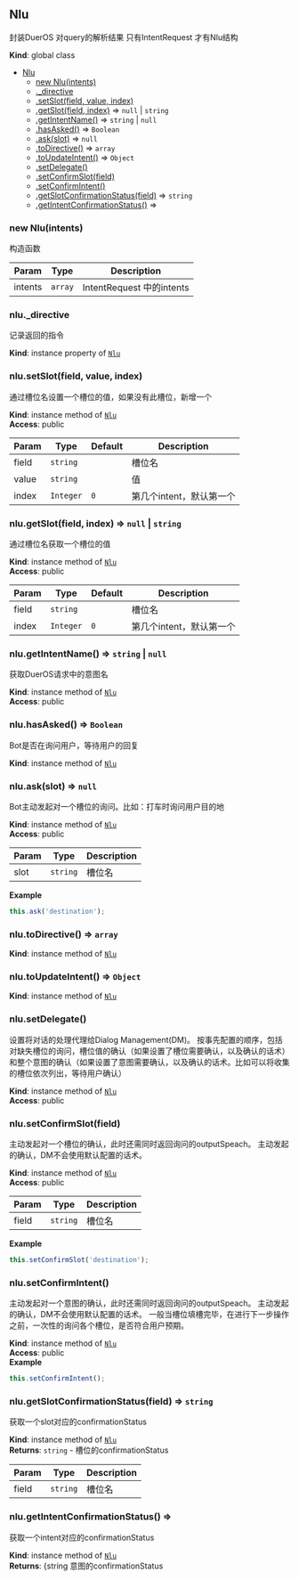 <a name="Nlu"></a>

## Nlu
封装DuerOS 对query的解析结果
只有IntentRequest 才有Nlu结构

**Kind**: global class  

* [Nlu](#Nlu)
    * [new Nlu(intents)](#new_Nlu_new)
    * [._directive](#Nlu+_directive)
    * [.setSlot(field, value, index)](#Nlu+setSlot)
    * [.getSlot(field, index)](#Nlu+getSlot) ⇒ <code>null</code> \| <code>string</code>
    * [.getIntentName()](#Nlu+getIntentName) ⇒ <code>string</code> \| <code>null</code>
    * [.hasAsked()](#Nlu+hasAsked) ⇒ <code>Boolean</code>
    * [.ask(slot)](#Nlu+ask) ⇒ <code>null</code>
    * [.toDirective()](#Nlu+toDirective) ⇒ <code>array</code>
    * [.toUpdateIntent()](#Nlu+toUpdateIntent) ⇒ <code>Object</code>
    * [.setDelegate()](#Nlu+setDelegate)
    * [.setConfirmSlot(field)](#Nlu+setConfirmSlot)
    * [.setConfirmIntent()](#Nlu+setConfirmIntent)
    * [.getSlotConfirmationStatus(field)](#Nlu+getSlotConfirmationStatus) ⇒ <code>string</code>
    * [.getIntentConfirmationStatus()](#Nlu+getIntentConfirmationStatus) ⇒

<a name="new_Nlu_new"></a>

### new Nlu(intents)
构造函数


| Param | Type | Description |
| --- | --- | --- |
| intents | <code>array</code> | IntentRequest 中的intents |

<a name="Nlu+_directive"></a>

### nlu._directive
记录返回的指令

**Kind**: instance property of [<code>Nlu</code>](#Nlu)  
<a name="Nlu+setSlot"></a>

### nlu.setSlot(field, value, index)
通过槽位名设置一个槽位的值，如果没有此槽位，新增一个

**Kind**: instance method of [<code>Nlu</code>](#Nlu)  
**Access**: public  

| Param | Type | Default | Description |
| --- | --- | --- | --- |
| field | <code>string</code> |  | 槽位名 |
| value | <code>string</code> |  | 值 |
| index | <code>Integer</code> | <code>0</code> | 第几个intent，默认第一个 |

<a name="Nlu+getSlot"></a>

### nlu.getSlot(field, index) ⇒ <code>null</code> \| <code>string</code>
通过槽位名获取一个槽位的值

**Kind**: instance method of [<code>Nlu</code>](#Nlu)  
**Access**: public  

| Param | Type | Default | Description |
| --- | --- | --- | --- |
| field | <code>string</code> |  | 槽位名 |
| index | <code>Integer</code> | <code>0</code> | 第几个intent，默认第一个 |

<a name="Nlu+getIntentName"></a>

### nlu.getIntentName() ⇒ <code>string</code> \| <code>null</code>
获取DuerOS请求中的意图名

**Kind**: instance method of [<code>Nlu</code>](#Nlu)  
**Access**: public  
<a name="Nlu+hasAsked"></a>

### nlu.hasAsked() ⇒ <code>Boolean</code>
Bot是否在询问用户，等待用户的回复

**Kind**: instance method of [<code>Nlu</code>](#Nlu)  
<a name="Nlu+ask"></a>

### nlu.ask(slot) ⇒ <code>null</code>
Bot主动发起对一个槽位的询问。比如：打车时询问用户目的地

**Kind**: instance method of [<code>Nlu</code>](#Nlu)  
**Access**: public  

| Param | Type | Description |
| --- | --- | --- |
| slot | <code>string</code> | 槽位名 |

**Example**  
```javascript
this.ask('destination');
```
<a name="Nlu+toDirective"></a>

### nlu.toDirective() ⇒ <code>array</code>
**Kind**: instance method of [<code>Nlu</code>](#Nlu)  
<a name="Nlu+toUpdateIntent"></a>

### nlu.toUpdateIntent() ⇒ <code>Object</code>
**Kind**: instance method of [<code>Nlu</code>](#Nlu)  
<a name="Nlu+setDelegate"></a>

### nlu.setDelegate()
设置将对话的处理代理给Dialog Management(DM)。
    按事先配置的顺序，包括对缺失槽位的询问，槽位值的确认（如果设置了槽位需要确认，以及确认的话术）
    和整个意图的确认（如果设置了意图需要确认，以及确认的话术。比如可以将收集的槽位依次列出，等待用户确认）

**Kind**: instance method of [<code>Nlu</code>](#Nlu)  
**Access**: public  
<a name="Nlu+setConfirmSlot"></a>

### nlu.setConfirmSlot(field)
主动发起对一个槽位的确认，此时还需同时返回询问的outputSpeach。
主动发起的确认，DM不会使用默认配置的话术。

**Kind**: instance method of [<code>Nlu</code>](#Nlu)  
**Access**: public  

| Param | Type | Description |
| --- | --- | --- |
| field | <code>string</code> | 槽位名 |

**Example**  
```javascript
this.setConfirmSlot('destination');
```
<a name="Nlu+setConfirmIntent"></a>

### nlu.setConfirmIntent()
主动发起对一个意图的确认，此时还需同时返回询问的outputSpeach。
主动发起的确认，DM不会使用默认配置的话术。
一般当槽位填槽完毕，在进行下一步操作之前，一次性的询问各个槽位，是否符合用户预期。

**Kind**: instance method of [<code>Nlu</code>](#Nlu)  
**Access**: public  
**Example**  
```javascript
this.setConfirmIntent();
```
<a name="Nlu+getSlotConfirmationStatus"></a>

### nlu.getSlotConfirmationStatus(field) ⇒ <code>string</code>
获取一个slot对应的confirmationStatus

**Kind**: instance method of [<code>Nlu</code>](#Nlu)  
**Returns**: <code>string</code> - 槽位的confirmationStatus  

| Param | Type | Description |
| --- | --- | --- |
| field | <code>string</code> | 槽位名 |

<a name="Nlu+getIntentConfirmationStatus"></a>

### nlu.getIntentConfirmationStatus() ⇒
获取一个intent对应的confirmationStatus

**Kind**: instance method of [<code>Nlu</code>](#Nlu)  
**Returns**: {string 意图的confirmationStatus  
